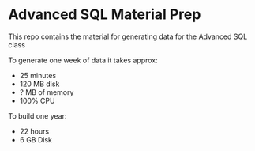 # Advanced SQL Material Prep

This repo contains the material for generating
data for the Advanced SQL class

To generate one week of data it takes approx:
 - 25 minutes
 - 120 MB disk
 - ? MB of memory
 - 100% CPU

To build one year:

- 22 hours
- 6 GB Disk
